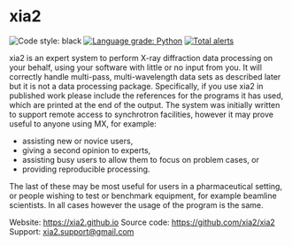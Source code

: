 # xia2

![Code style: black](https://img.shields.io/badge/code%20style-black-000000.svg)
[![Language grade: Python](https://img.shields.io/lgtm/grade/python/g/xia2/xia2.svg?logo=lgtm&logoWidth=18)](https://lgtm.com/projects/g/xia2/xia2/context:python)
[![Total alerts](https://img.shields.io/lgtm/alerts/g/xia2/xia2.svg?logo=lgtm&logoWidth=18)](https://lgtm.com/projects/g/xia2/xia2/alerts/)

xia2 is an expert system to perform X-ray diffraction data processing
on your behalf, using your software with little or no input from you.
It will correctly handle multi-pass, multi-wavelength data sets as described
later but it is not a data processing package. Specifically, if you
use xia2 in published work please include the references for the programs
it has used, which are printed at the end of the output.
The system was initially written to support remote access to synchrotron
facilities, however it may prove useful to anyone using MX, for example:

* assisting new or novice users,
* giving a second opinion to experts,
* assisting busy users to allow them to focus on problem cases, or
* providing reproducible processing.

The last of these may be most useful for users in a pharmaceutical setting,
or people wishing to test or benchmark equipment, for example beamline
scientists. In all cases however the usage of the program is the same.

Website: https://xia2.github.io
Source code: https://github.com/xia2/xia2
Support: xia2.support@gmail.com
